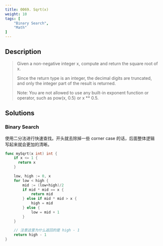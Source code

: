 ```yaml
---
title: 0069. Sqrt(x)
weight: 10
tags: [
    "Binary Search",
    "Math"
]
---
```


## Description

> Given a non-negative integer x, compute and return the square root of x.
> 
> Since the return type is an integer, the decimal digits are truncated, and only the integer part of the result is returned.
> 
> Note: You are not allowed to use any built-in exponent function or operator, such as pow(x, 0.5) or x ** 0.5.


## Solutions

### Binary Search
使用二分法进行快速查找。开头就去除掉一些 corner case 的话，后面整体逻辑写起来就会更加的清晰。
```go
func mySqrt(x int) int {
    if x <= 1 {
      return x
    }
    
    low, high := 0, x
    for low < high {
        mid := (low+high)/2
        if mid * mid == x {
            return mid
        } else if mid * mid > x {
            high = mid
        } else {
            low = mid + 1
        }
    }
    
    // 注意这里为什么返回的是 high - 1
    return high - 1
}
```
